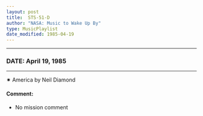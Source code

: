 ```yaml
---
layout: post
title:  STS-51-D
author: "NASA: Music to Wake Up By"
type: MusicPlaylist
date_modified: 1985-04-19
---
```


----
### DATE: April 19, 1985
----
✷ America by Neil Diamond

#### Comment:
* No mission comment
